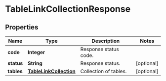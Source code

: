 
# TableLinkCollectionResponse

## Properties
Name | Type | Description | Notes
------------ | ------------- | ------------- | -------------
**code** | **Integer** | Response status code. | 
**status** | **String** | Response status. |  [optional]
**tables** | [**TableLinkCollection**](TableLinkCollection.md) | Collection of tables. |  [optional]



